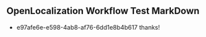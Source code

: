 ## OpenLocalization Workflow Test MarkDown
* e97afe6e-e598-4ab8-af76-6dd1e8b4b617 thanks!

<!--HONumber=Jan17_HO2-->


